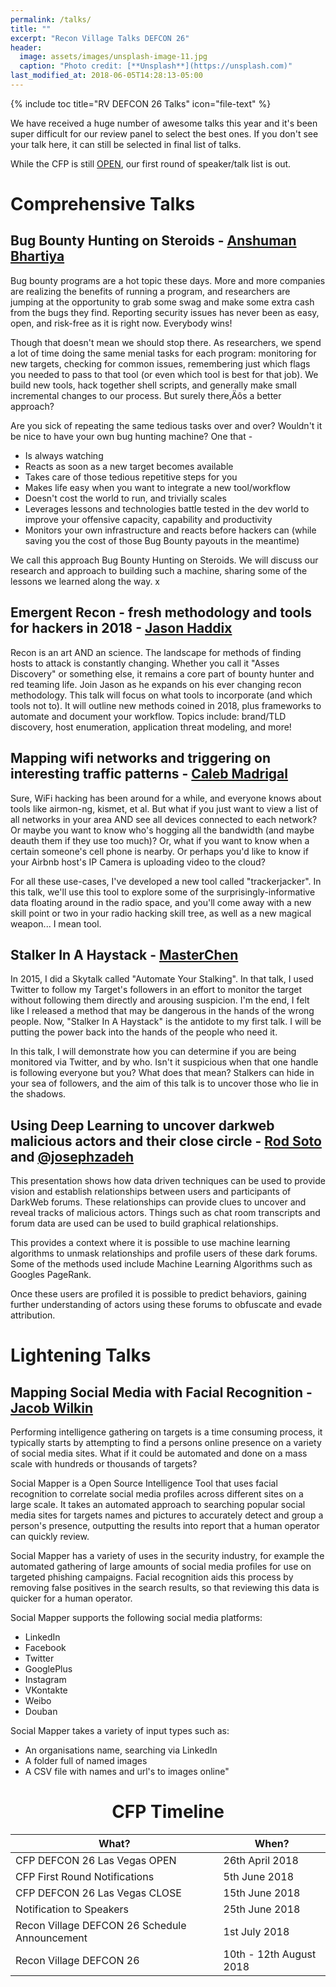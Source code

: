 ```yaml
---
permalink: /talks/
title: ""
excerpt: "Recon Village Talks DEFCON 26"
header:
  image: assets/images/unsplash-image-11.jpg
  caption: "Photo credit: [**Unsplash**](https://unsplash.com)"
last_modified_at: 2018-06-05T14:28:13-05:00
---
```


{% include toc title="RV DEFCON 26 Talks" icon="file-text" %}

We have received a huge number of awesome talks this year and it's been super difficult for our review panel to select the best ones. If you don't see your talk here, it can still be selected in final list of talks.  

While the CFP is still [OPEN](https://docs.google.com/forms/d/e/1FAIpQLSeSwGh2fs-53nlHE7A6Sv1eeYRLXyFd7vW4ZS6LIiOj5t4-OA/viewform?usp=sf_link), our first round of speaker/talk list is out. 

# Comprehensive Talks

## Bug Bounty Hunting on Steroids - [Anshuman Bhartiya](https://twitter.com/anshuman_bh)

Bug bounty programs are a hot topic these days. More and more companies are realizing the benefits of running a program, and researchers are jumping at the opportunity to grab some swag and make some extra cash from the bugs they find. Reporting security issues has never been as easy, open, and risk-free as it is right now. Everybody wins!

Though that doesn't mean we should stop there. As researchers, we spend a lot of time doing the same menial tasks for each program: monitoring for new targets, checking for common issues, remembering just which flags you needed to pass to that tool (or even which tool is best for that job). We build new tools, hack together shell scripts, and generally make small incremental changes to our process. But surely there‚Äôs a better approach?

Are you sick of repeating the same tedious tasks over and over? Wouldn't it be nice to have your own bug hunting machine? One that -
* Is always watching
* Reacts as soon as a new target becomes available
* Takes care of those tedious repetitive steps for you
* Makes life easy when you want to integrate a new tool/workflow
* Doesn't cost the world to run, and trivially scales
* Leverages lessons and technologies battle tested in the dev world to improve your offensive capacity, capability and productivity
* Monitors your own infrastructure and reacts before hackers can (while saving you the cost of those Bug Bounty payouts in the meantime)
 
We call this approach Bug Bounty Hunting on Steroids. We will discuss our research and approach to building such a machine, sharing some of the lessons we learned along the way.	x

## Emergent Recon - fresh methodology and tools for hackers in 2018 - [Jason Haddix](https://twitter.com/jhaddix)

Recon is an art AND an science. The landscape for methods of finding hosts to attack is constantly changing. Whether you call it "Asses Discovery" or something else, it remains a core part of bounty hunter and red teaming life. Join Jason as he expands on his ever changing recon methodology. This talk will focus on what tools to incorporate (and which tools not to). It will outline new methods coined in 2018,  plus frameworks to automate and document your workflow. Topics include: brand/TLD discovery, host enumeration,  application threat modeling, and more!

## Mapping wifi networks and triggering on interesting traffic patterns - [Caleb Madrigal](https://twitter.com/caleb_madrigal)

Sure, WiFi hacking has been around for a while, and everyone knows about tools like airmon-ng, kismet, et al. But what if you just want to view a list of all networks in your area AND see all devices connected to each network? Or maybe you want to know who's hogging all the bandwidth (and maybe deauth them if they use too much)? Or, what if you want to know when a certain someone's cell phone is nearby. Or perhaps you'd like to know if your Airbnb host's IP Camera is uploading video to the cloud?

For all these use-cases, I've developed a new tool called "trackerjacker". In this talk, we'll use this tool to explore some of the surprisingly-informative data floating around in the radio space, and you'll come away with a new skill point or two in your radio hacking skill tree, as well as a new magical weapon... I mean tool.

## Stalker In A Haystack - [MasterChen](http://twitter.com/chenb0x)

In 2015, I did a Skytalk called "Automate Your Stalking". In that talk, I used Twitter to follow my Target's followers in an effort to monitor the target without following them directly and arousing suspicion. I'm the end, I felt like I released a method that may be dangerous in the hands of the wrong people. Now, "Stalker In A Haystack" is the antidote to my first talk. I will be putting the power back into the hands of the people who need it. 

In this talk, I will demonstrate how you can determine if you are being monitored via Twitter, and by who. Isn't it suspicious when that one handle is following everyone but you? What does that mean? Stalkers can hide in your sea of followers, and the aim of this talk is to uncover those who lie in the shadows.

## Using Deep Learning to uncover darkweb malicious actors and their close circle - [Rod Soto](https://twitter.com/rodsoto) and [@josephzadeh](https://twitter.com/josephzadeh)

This presentation shows how data driven techniques can be used to provide vision and establish  relationships between users and participants of DarkWeb forums. These relationships can provide clues to uncover and reveal tracks of malicious actors. Things such as chat room transcripts and forum data are used can be used to build graphical relationships. 

This provides a context where it is possible to use machine learning algorithms to unmask relationships and profile users of these dark forums. Some of the methods used include Machine Learning Algorithms such as Googles PageRank. 

Once these users are profiled it is possible to predict behaviors, gaining further understanding of actors using these forums to obfuscate and evade attribution. 

# Lightening Talks

## Mapping Social Media with Facial Recognition - [Jacob Wilkin](https://twitter.com/Jacob_Wilkin)

Performing intelligence gathering on targets is a time consuming process, it typically starts by attempting to find a persons online presence on a variety of social media sites. What if it could be automated and done on a mass scale with hundreds or thousands of targets? 

Social Mapper is a Open Source Intelligence Tool that uses facial recognition to correlate social media profiles across different sites on a large scale. It takes an automated approach to searching popular social media sites for targets names and pictures to accurately detect and group a person's presence, outputting the results into report that a human operator can quickly review. 

Social Mapper has a variety of uses in the security industry, for example the automated gathering of large amounts of social media profiles for use on targeted phishing campaigns. Facial recognition aids this process by removing false positives in the search results, so that reviewing this data is quicker for a human operator. 

Social Mapper supports the following social media platforms:
- LinkedIn
- Facebook
- Twitter
- GooglePlus
- Instagram
- VKontakte
- Weibo
- Douban

Social Mapper takes a variety of input types such as:
- An organisations name, searching via LinkedIn
- A folder full of named images
- A CSV file with names and url's to images online"

 

<h1><center>CFP Timeline</center></h1>

| What?                                        | When?	                                           |
| ------------------------------------------- | ----------------------------------------------------- |
| CFP DEFCON 26 Las Vegas OPEN | 26th April 2018 |
| CFP First Round Notifications | 5th June 2018| 
| CFP DEFCON 26 Las Vegas CLOSE| 15th June 2018 |
| Notification to Speakers | 25th June 2018|
| Recon Village DEFCON 26 Schedule Announcement | 1st July 2018|
| Recon Village DEFCON 26 | 10th - 12th August 2018 |